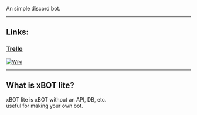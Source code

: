 An simple discord bot.  

---
## Links:  
### **[Trello](https://trello.com/b/5QonRmtn/xbot)**
[![Wiki](https://img.icons8.com/ios/32/000000/wikipedia.png)](https://www.github.com/codeducks/xBOT/wiki)  

---

## What is xBOT lite?
xBOT lite is xBOT without an API, DB, etc.  
useful for making your own bot.